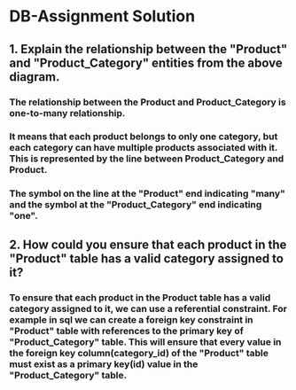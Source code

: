 # DB-Assignment Solution

## 1. Explain the relationship between the "Product" and "Product_Category" entities from the above diagram.
### The relationship between the Product and Product_Category is one-to-many relationship.
### It means that each product belongs to only one category, but each category can have multiple products associated with it. This is represented by the line between Product_Category and Product.
### The symbol on the line at the "Product" end indicating "many" and the symbol at the "Product_Category" end indicating "one".

## 2. How could you ensure that each product in the "Product" table has a valid category assigned to it?
### To ensure that each product in the Product table has a valid category assigned to it, we can use a referential constraint. For example in sql we can create a foreign key constraint in "Product" table with references to the primary key of "Product_Category" table. This will ensure that every value in the foreign key column(category_id) of the "Product" table must exist as a primary key(id) value in the "Product_Category" table.
